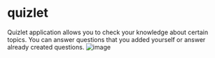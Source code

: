 # quizlet
Quizlet application allows you to check your knowledge about certain topics. You can answer questions that you added yourself or answer already created questions.
![image](https://user-images.githubusercontent.com/85447649/120930550-94cf9100-c70f-11eb-8fea-de9ecaf0dc3d.png)
